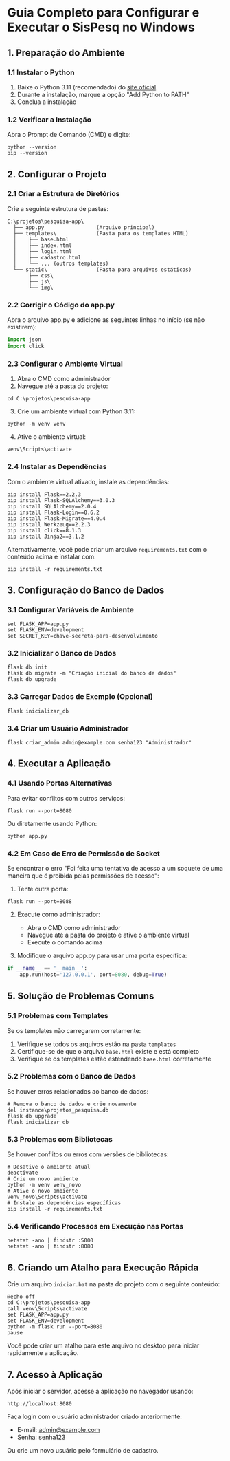 # Guia Completo para Configurar e Executar o SisPesq no Windows

## 1. Preparação do Ambiente

### 1.1 Instalar o Python
1. Baixe o Python 3.11 (recomendado) do [site oficial](https://www.python.org/downloads/windows/)
2. Durante a instalação, marque a opção "Add Python to PATH"
3. Conclua a instalação

### 1.2 Verificar a Instalação
Abra o Prompt de Comando (CMD) e digite:
```
python --version
pip --version
```

## 2. Configurar o Projeto

### 2.1 Criar a Estrutura de Diretórios
Crie a seguinte estrutura de pastas:
```
C:\projetos\pesquisa-app\
  ├── app.py                 (Arquivo principal)
  ├── templates\             (Pasta para os templates HTML)
  │    ├── base.html
  │    ├── index.html
  │    ├── login.html
  │    ├── cadastro.html
  │    └── ... (outros templates)
  └── static\                (Pasta para arquivos estáticos)
       ├── css\
       ├── js\
       └── img\
```

### 2.2 Corrigir o Código do app.py
Abra o arquivo app.py e adicione as seguintes linhas no início (se não existirem):
```python
import json
import click
```

### 2.3 Configurar o Ambiente Virtual
1. Abra o CMD como administrador
2. Navegue até a pasta do projeto:
```
cd C:\projetos\pesquisa-app
```

3. Crie um ambiente virtual com Python 3.11:
```
python -m venv venv
```

4. Ative o ambiente virtual:
```
venv\Scripts\activate
```

### 2.4 Instalar as Dependências
Com o ambiente virtual ativado, instale as dependências:
```
pip install Flask==2.2.3
pip install Flask-SQLAlchemy==3.0.3
pip install SQLAlchemy==2.0.4
pip install Flask-Login==0.6.2
pip install Flask-Migrate==4.0.4
pip install Werkzeug==2.2.3
pip install click==8.1.3
pip install Jinja2==3.1.2
```

Alternativamente, você pode criar um arquivo `requirements.txt` com o conteúdo acima e instalar com:
```
pip install -r requirements.txt
```

## 3. Configuração do Banco de Dados

### 3.1 Configurar Variáveis de Ambiente
```
set FLASK_APP=app.py
set FLASK_ENV=development
set SECRET_KEY=chave-secreta-para-desenvolvimento
```

### 3.2 Inicializar o Banco de Dados
```
flask db init
flask db migrate -m "Criação inicial do banco de dados"
flask db upgrade
```

### 3.3 Carregar Dados de Exemplo (Opcional)
```
flask inicializar_db
```

### 3.4 Criar um Usuário Administrador
```
flask criar_admin admin@example.com senha123 "Administrador"
```

## 4. Executar a Aplicação

### 4.1 Usando Portas Alternativas
Para evitar conflitos com outros serviços:
```
flask run --port=8080
```

Ou diretamente usando Python:
```
python app.py
```

### 4.2 Em Caso de Erro de Permissão de Socket
Se encontrar o erro "Foi feita uma tentativa de acesso a um soquete de uma maneira que é proibida pelas permissões de acesso":

1. Tente outra porta:
```
flask run --port=8088
```

2. Execute como administrador:
   - Abra o CMD como administrador
   - Navegue até a pasta do projeto e ative o ambiente virtual
   - Execute o comando acima

3. Modifique o arquivo app.py para usar uma porta específica:
```python
if __name__ == '__main__':
    app.run(host='127.0.0.1', port=8080, debug=True)
```

## 5. Solução de Problemas Comuns

### 5.1 Problemas com Templates
Se os templates não carregarem corretamente:
1. Verifique se todos os arquivos estão na pasta `templates`
2. Certifique-se de que o arquivo `base.html` existe e está completo
3. Verifique se os templates estão estendendo `base.html` corretamente

### 5.2 Problemas com o Banco de Dados
Se houver erros relacionados ao banco de dados:
```
# Remova o banco de dados e crie novamente
del instance\projetos_pesquisa.db
flask db upgrade
flask inicializar_db
```

### 5.3 Problemas com Bibliotecas
Se houver conflitos ou erros com versões de bibliotecas:
```
# Desative o ambiente atual
deactivate
# Crie um novo ambiente
python -m venv venv_novo
# Ative o novo ambiente
venv_novo\Scripts\activate
# Instale as dependências específicas
pip install -r requirements.txt
```

### 5.4 Verificando Processos em Execução nas Portas
```
netstat -ano | findstr :5000
netstat -ano | findstr :8080
```

## 6. Criando um Atalho para Execução Rápida

Crie um arquivo `iniciar.bat` na pasta do projeto com o seguinte conteúdo:

```batch
@echo off
cd C:\projetos\pesquisa-app
call venv\Scripts\activate
set FLASK_APP=app.py
set FLASK_ENV=development
python -m flask run --port=8080
pause
```

Você pode criar um atalho para este arquivo no desktop para iniciar rapidamente a aplicação.

## 7. Acesso à Aplicação

Após iniciar o servidor, acesse a aplicação no navegador usando:
```
http://localhost:8080
```

Faça login com o usuário administrador criado anteriormente:
- E-mail: admin@example.com
- Senha: senha123

Ou crie um novo usuário pelo formulário de cadastro.
